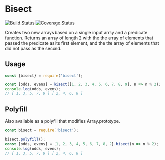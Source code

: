 # Bisect

[![Build Status](https://travis-ci.com/fiso/bisect.svg?branch=master)](https://travis-ci.com/fiso/bisect)
[![Coverage Status](https://coveralls.io/repos/github/fiso/bisect/badge.svg?branch=master)](https://coveralls.io/github/fiso/bisect?branch=master)

Creates two new arrays based on a single input array and a predicate function.
Returns an array of length 2 with the the array of elements that passed the
predicate as its first element, and the the array of elements that did not pass
as the second.

## Usage

```js
const {bisect} = require('bisect');

const [odds, evens] = bisect([1, 2, 3, 4, 5, 6, 7, 8, 9], n => n % 2);
console.log(odds, evens);
// [ 1, 3, 5, 7, 9 ] [ 2, 4, 6, 8 ]
```

## Polyfill

Also available as a polyfill that modifies Array.prototype.

```js
const bisect = require('bisect');

bisect.polyfill();
const [odds, evens] = [1, 2, 3, 4, 5, 6, 7, 8, 9].bisect(n => n % 2);
console.log(odds, evens);
// [ 1, 3, 5, 7, 9 ] [ 2, 4, 6, 8 ]
```
